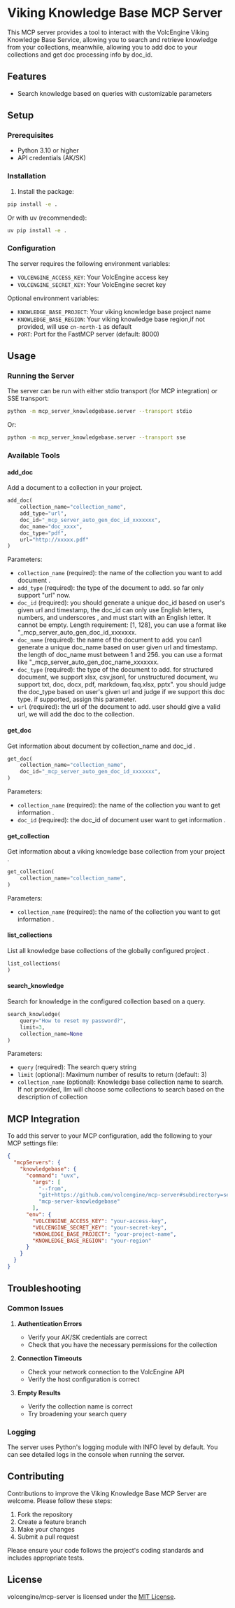 # Viking Knowledge Base MCP Server

This MCP server provides a tool to interact with the VolcEngine Viking Knowledge Base Service, allowing you to search and retrieve knowledge from your collections, meanwhile,
allowing  you to add doc to your collections and get doc processing info by doc_id.

## Features

- Search knowledge based on queries with customizable parameters

## Setup

### Prerequisites

- Python 3.10 or higher
- API credentials (AK/SK)

### Installation

1. Install the package:

```bash
pip install -e .
```

Or with uv (recommended):

```bash
uv pip install -e .
```

### Configuration

The server requires the following environment variables:

- `VOLCENGINE_ACCESS_KEY`: Your VolcEngine access key
- `VOLCENGINE_SECRET_KEY`: Your VolcEngine secret key

Optional environment variables:
- `KNOWLEDGE_BASE_PROJECT`: Your viking knowledge base project name
- `KNOWLEDGE_BASE_REGION`: Your viking knowledge base region,if not provided, will use `cn-north-1` as default
- `PORT`: Port for the FastMCP server (default: 8000)

## Usage

### Running the Server

The server can be run with either stdio transport (for MCP integration) or SSE transport:

```bash
python -m mcp_server_knowledgebase.server --transport stdio
```

Or:

```bash
python -m mcp_server_knowledgebase.server --transport sse
```

### Available Tools

#### add_doc

Add a document to a collection in your project.

```python
add_doc(
    collection_name="collection_name",
    add_type="url",
    doc_id="_mcp_server_auto_gen_doc_id_xxxxxxx",
    doc_name="doc_xxxx",
    doc_type="pdf",
    url="http://xxxxx.pdf"
)
```

Parameters:
- `collection_name` (required): the name of the collection you want to add document .
- `add_type` (required): the type of the document to add. so far only support "url" now. 
- `doc_id` (required): you should generate a unique doc_id based on user's given url and timestamp, the doc_id can only use English letters, numbers, and underscores , and must start with an English letter. It cannot be empty. Length requirement: [1, 128], you can use a format like "_mcp_server_auto_gen_doc_id_xxxxxxx.
- `doc_name` (required): the name of the document to add. you can1 generate a unique doc_name based on user given url and timestamp. the length of doc_name must between 1 and 256. you can use a format like "_mcp_server_auto_gen_doc_name_xxxxxxx.
- `doc_type` (required): the type of the document to add. for structured document, we support xlsx, csv,jsonl, for unstructured document, wu support txt, doc, docx, pdf, markdown, faq.xlsx, pptx". you should judge the doc_type based on user's given url and judge if we support this doc type. if supported, assign this parameter.
- `url` (required): the url of the document to add. user should give a valid url, we will add the doc to the collection.

#### get_doc

Get information about document by collection_name and doc_id .

```python
get_doc(
    collection_name="collection_name",
    doc_id="_mcp_server_auto_gen_doc_id_xxxxxxx",
)
```

Parameters:
- `collection_name` (required): the name of the collection you want to get information .
- `doc_id` (required): the doc_id of document user want to get information .

#### get_collection

Get information about a viking knowledge base collection from your project .

```python
get_collection(
    collection_name="collection_name",
)
```

Parameters:
- `collection_name` (required): the name of the collection you want to get information .


#### list_collections

List all knowledge base collections of the globally configured project .

```python
list_collections(
)
```


#### search_knowledge

Search for knowledge in the configured collection based on a query.

```python
search_knowledge(
    query="How to reset my password?",
    limit=3,
    collection_name=None
)
```

Parameters:
- `query` (required): The search query string
- `limit` (optional): Maximum number of results to return (default: 3)
- `collection_name` (optional): Knowledge base collection name to search. If not provided, llm will choose some collections to search based on the description of collection

## MCP Integration

To add this server to your MCP configuration, add the following to your MCP settings file:

```json
{
  "mcpServers": {
    "knowledgebase": {
      "command": "uvx",
        "args": [
          "--from",
          "git+https://github.com/volcengine/mcp-server#subdirectory=server/mcp_server_knowledgebase",
          "mcp-server-knowledgebase"
        ],
      "env": {
        "VOLCENGINE_ACCESS_KEY": "your-access-key",
        "VOLCENGINE_SECRET_KEY": "your-secret-key", 
        "KNOWLEDGE_BASE_PROJECT": "your-project-name",
        "KNOWLEDGE_BASE_REGION": "your-region"
      }
    }
  }
}
```

## Troubleshooting

### Common Issues

1. **Authentication Errors**
   - Verify your AK/SK credentials are correct
   - Check that you have the necessary permissions for the collection

2. **Connection Timeouts**
   - Check your network connection to the VolcEngine API
   - Verify the host configuration is correct

3. **Empty Results**
   - Verify the collection name is correct
   - Try broadening your search query

### Logging

The server uses Python's logging module with INFO level by default. You can see detailed logs in the console when running the server.

## Contributing

Contributions to improve the Viking Knowledge Base MCP Server are welcome. Please follow these steps:

1. Fork the repository
2. Create a feature branch
3. Make your changes
4. Submit a pull request

Please ensure your code follows the project's coding standards and includes appropriate tests.

## License

volcengine/mcp-server is licensed under the [MIT License](https://github.com/volcengine/mcp-server/blob/main/LICENSE).

